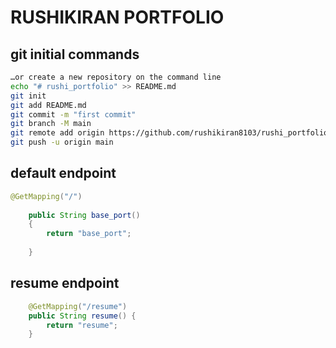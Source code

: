 # RUSHIKIRAN PORTFOLIO

## git initial commands
```bash
…or create a new repository on the command line
echo "# rushi_portfolio" >> README.md
git init
git add README.md
git commit -m "first commit"
git branch -M main
git remote add origin https://github.com/rushikiran8103/rushi_portfolio.git
git push -u origin main
```

## default endpoint
```java
@GetMapping("/")
	
	public String base_port() 
	{
		return "base_port";
		
	}
```
## resume endpoint
```java
	@GetMapping("/resume")
	public String resume() {
		return "resume";
	}
```
